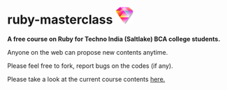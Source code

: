 # ruby-masterclass ![](https://github.com/Souravgoswami/ruby-masterclass/blob/master/logo/pngs/40x38.png)


**A free course on Ruby for Techno India (Saltlake) BCA college students.**

Anyone on the web can propose new contents anytime.

Please feel free to fork, report bugs on the codes (if any).

Please take a look at the current course contents [here.](https://github.com/Souravgoswami/ruby-masterclass/tree/master/contents/contents.pdf)
